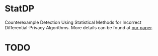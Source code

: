 # StatDP

Counterexample Detection Using Statistical Methods for Incorrect Differential-Privacy Algorithms.
More details can be found at [our paper](https://arxiv.org/pdf/1805.10277.pdf).

# TODO